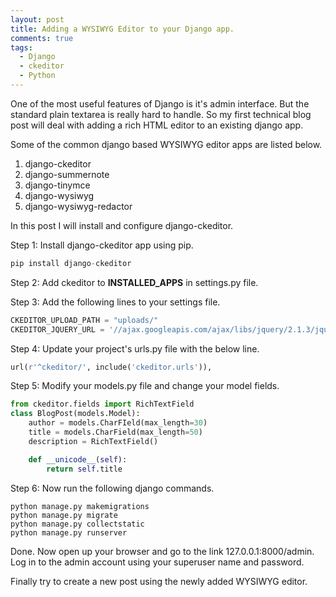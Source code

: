 ```yaml
---
layout: post
title: Adding a WYSIWYG Editor to your Django app.
comments: true
tags:
  - Django
  - ckeditor
  - Python
---
```


One of the most useful features of Django is it's admin interface. But the standard plain textarea is really hard to handle. So my first technical blog post will deal with adding a rich HTML editor to an existing django app.

Some of the common django based WYSIWYG editor apps are listed below.

1. django-ckeditor
2. django-summernote
3. django-tinymce
4. django-wysiwyg
5. django-wysiwyg-redactor

In this post I will install and configure django-ckeditor.

Step 1:
Install django-ckeditor app using pip.

```python
pip install django-ckeditor
```

Step 2:
Add ckeditor to <strong>INSTALLED_APPS</strong> in settings.py file.

Step 3:
Add the following lines to your settings file.

```javascript
CKEDITOR_UPLOAD_PATH = "uploads/"
CKEDITOR_JQUERY_URL = '//ajax.googleapis.com/ajax/libs/jquery/2.1.3/jquery.min.js'
```

Step 4:
Update your project's urls.py file with the below line.

```python
url(r'^ckeditor/', include('ckeditor.urls')),
```

Step 5:
Modify your models.py file and change your model fields.

```python
from ckeditor.fields import RichTextField
class BlogPost(models.Model):
    author = models.CharFIeld(max_length=30)
    title = models.CharField(max_length=50)
    description = RichTextField()

    def __unicode__(self):
        return self.title
```

Step 6:
Now run the following django commands.

```
python manage.py makemigrations
python manage.py migrate
python manage.py collectstatic
python manage.py runserver
```

Done. Now open up your browser and go to the link 127.0.0.1:8000/admin. Log in to the admin account using your superuser name and password.

Finally try to create a new post using the newly added WYSIWYG editor.
